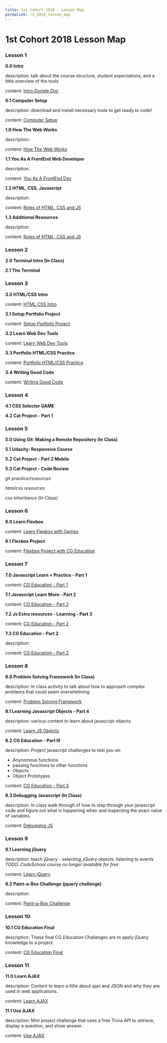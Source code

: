 ```yaml
---
title: 1st Cohort 2018 - Lesson Map
permalink: /1_2018_lesson_map
---
```


# 1st Cohort 2018 Lesson Map


### Lesson 1

**0.0 Intro**

description: talk about the course structure, student expectations, and a little overview of the tools

content: [Intro Google Doc](https://docs.google.com/document/d/1ZIiwjH--SGzN46xHJW4F7-JKpLa5GYez0JUxn-5ON0M/edit)


**0.1 Computer Setup**

description: download and install necessary tools to get ready to code!

content: [Computer Setup](1_2018/lesson_1/0_computer_setup)


**1.0 How The Web Works**

description:

content: [How The Web Works](1_2018/lesson_1/1_how_web_works)


**1.1 You As A FrontEnd Web Developer**

description:

content: [You As A FrontEnd Dev](1_2018/lesson_1/2_you_as_dev)


**1.2 HTML, CSS, Javascript**

description:

content: [Roles of HTML, CSS and JS](1_2018/lesson_1/3_roles_of_lang)


**1.3 Additional Resources**

description:

content: [Roles of HTML, CSS and JS](1_2018/lesson_1/4_resources)


### Lesson 2

**2.0 Terminal Intro (In Class)**

**2.1 The Terminal**


### Lesson 3

**3.0 HTML/CSS Intro**

content: [HTML CSS Intro](1_2018/lesson_3/html_css_1)


**3.1 Setup Portfolio Project**

content: [Setup Portfolio Project](1_2018/lesson_3/1_portfolio_1)


**3.2 Learn Web Dev Tools**

content: [Learn Web Dev Tools](1_2018/lesson_3/2_learn_web_tools)


**3.3 Portfolio HTML/CSS Practice**

content: [Portfolio HTML/CSS Practice](1_2018/lesson_3/3_portfolio_2)


**3.4 Writing Good Code**

content: [Writing Good Code](1_2018/lesson_3/4_good_code)


### Lesson 4

**4.1 CSS Selector GAME**

**4.2 Cat Project - Part 1**


### Lesson 5

**5.0 Using Git: Making a Remote Repository (In Class)**

**5.1 Udacity: Responsive Course**

**5.2 Cat Project - Part 2 Mobile**

**5.3 Cat Project - Code Review**

_git practice/resources_

_html/css resources_

_css inheritance (In Class)_


### Lesson 6

**6.0 Learn Flexbox**

content: [Learn Flexbox with Games](1_2018/lesson_6/0_flexbox_learn)


**6.1 Flexbox Project**

content: [Flexbox Project with CG Education](1_2018/lesson_6/1_flexbox_project)


### Lesson 7

**7.0 Javascript Learn + Practice - Part 1**

content: [CG Education - Part 1](1_2018/lesson_7/0_cg_ed_1)

**7.1 Javascript Learn More - Part 2**

content: [CG Education - Part 2](1_2018/lesson_7/1_learn_js)

**7.2 Js Extra resources - Learning - Part 3**

content: [CG Education - Part 2](1_2018/lesson_7/2_js_extra_resources)

**7.3 CG Education - Part 2**

description:

content: [CG Education - Part 2](1_2018/lesson_8/3_cg_ed_2)


### Lesson 8

**8.0 Problem Solving Framework (In Class)**

description: In class activity to talk about how to approach complex problems that could seem overwhelming

content: [Problem Solving Framework](1_2018/in_class/problem_solving_framework)


**8.1 Learning Javascript Objects - Part 4**

description: various content to learn about javascript objects

content: [Learn JS Objects](1_2018/lesson_8/1_js_obj)


**8.2 CG Education - Part III**

description: Project javascript challenges to test you on:
* Anynomous functions
* passing functions to other functions
* Objects
* Object Prototypes

content: [CG Education - Part 3](1_2018/lesson_8/2_cg_ed_3)


**8.3 Debugging Javascript (In Class)**

description: In class walk through of how to step through your javascript code and figure out what is happening when and inspecting the exact value of variables.

content: [Debugging JS](1_2018/in_class/debugging_js)


### Lesson 9

**9.1 Learning jQuery**

description: teach jQuery - selecting, jQuery objects, listening to events
_TODO: CodeSchool course no longer available for free_

content: [Learn jQuery](1_2018/lesson_9/1_learn_jquery)

**9.2 Paint-a-Box Challenge (jquery challenge)**

description:

content: [Paint-a-Box Challenge](1_2018/lesson_9/2_paint_box)


### Lesson 10

**10.1 CG Education Final**

description: These final CG Education Challenges are to apply jQuery knowledge to a project.

content: [CG Education Final](1_2018/lesson_10/1_cg_ed_final)


### Lesson 11

**11.0 Learn AJAX**

description: Content to learn a little about ajax and JSON and why they are used in web applications.

content: [Learn AJAX](1_2018/lesson_11/0_learn_ajax)

**11.1 Use AJAX**

description: Mini project challenge that uses a free Trivia API to retrieve, display a question, and show answer.

content: [Use AJAX](1_2018/lesson_11/1_use_ajax)

